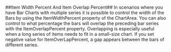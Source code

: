 ##Item Width Percent And Item Overlap Percent##
In scenarios where you have Bar Charts with multiple series it is possible to control the width of the Bars by using the ItemWidthPercent property of the ChartArea. You can also control to what percentage the bars will overlap the preceding bar series with the ItemOverlapPercent property. Overlapping is especially useful when a long series of items needs to fit in a small-size chart. If you set negative value for ItemOverLapPercent, a gap appears between the bars of different series.